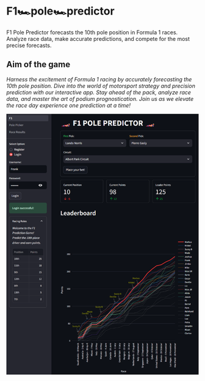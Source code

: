 # F1🏎️pole🏎️predictor
F1 Pole Predictor forecasts the 10th pole position in Formula 1 races. Analyze race data, make accurate predictions, and compete for the most precise forecasts.

## Aim of the game

*Harness the excitement of Formula 1 racing by accurately forecasting the 10th pole position. Dive into the world of motorsport strategy and precision prediction with our interactive app. Stay ahead of the pack, analyze race data, and master the art of podium prognostication. Join us as we elevate the race day experience one prediction at a time!*

![Screenshot](/data/image.png)
